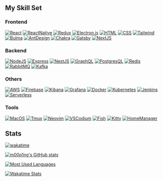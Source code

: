 <!-- ## Hi there 👋 -->

<!--
**m00p1ng/m00p1ng** is a ✨ _special_ ✨ repository because its `README.md` (this file) appears on your GitHub profile.

Here are some ideas to get you started:

- 🔭 I’m currently working on ...
- 🌱 I’m currently learning ...
- 👯 I’m looking to collaborate on ...
- 🤔 I’m looking for help with ...
- 💬 Ask me about ...
- 📫 How to reach me: ...
- 😄 Pronouns: ...
- ⚡ Fun fact: ...

Badge: https://github.com/Ileriayo/markdown-badges
Icon: https://simpleicons.org
-->
## My Skill Set

### Frontend
[![React](https://img.shields.io/badge/React-20232A?style=for-the-badge&logo=react)](https://reactjs.org)
[![ReactNative](https://img.shields.io/badge/React_Native-20232A?style=for-the-badge&logo=react)](https://reactnative.dev)
[![Redux](https://img.shields.io/badge/Redux-20232A?style=for-the-badge&logo=redux&logoColor=764ABC)](https://redux.js.org)
[![Electron.js](https://img.shields.io/badge/Electron-20232A?style=for-the-badge&logo=Electron)](https://www.electronjs.org)
[![HTML](https://img.shields.io/badge/HTML5-20232A?style=for-the-badge&logo=html5)](https://html.spec.whatwg.org/multipage)
[![CSS](https://img.shields.io/badge/CSS3-20232A?style=for-the-badge&logo=css3&logoColor=1572B6)](https://www.w3.org/Style/CSS)
[![Tailwind](https://img.shields.io/badge/Tailwind-20232A?style=for-the-badge&logo=tailwind-css)](https://tailwindcss.com)
[![Bulma](https://img.shields.io/badge/bulma-20232A?style=for-the-badge&logo=bulma)](https://bulma.io)
[![AntDesign](https://img.shields.io/badge/Ant%20Design-20232A?style=for-the-badge&logo=ant-design&logoColor=0170FE)](https://ant.design)
[![Chakra](https://img.shields.io/badge/chakra%20UI-20232A?style=for-the-badge&logo=chakraui)](https://chakra-ui.com)
[![Gatsby](https://img.shields.io/badge/Gatsby-20232A?style=for-the-badge&logo=gatsby&logoColor=663399)](https://www.gatsbyjs.com)
[![NextJS](https://img.shields.io/badge/Next-20232A?style=for-the-badge&logo=next.js)](https://nextjs.org)


### Backend
[![NodeJS](https://img.shields.io/badge/Node.js-20232A?style=for-the-badge&logo=node.js)](https://nodejs.org)
[![Express](https://img.shields.io/badge/express.js-20232A?style=for-the-badge&logo=express&logoColor=61DAFB)](https://expressjs.com)
[![NestJS](https://img.shields.io/badge/Nest.JS-20232A?&style=for-the-badge&logo=nestjs&logoColor=E0234E)](https://nestjs.com)
[![GraphQL](https://img.shields.io/badge/graphql-20232A?&style=for-the-badge&logo=graphql&logoColor=E10098)](https://graphql.org)
[![PostgresQL](https://img.shields.io/badge/PostgreSQL-20232A?style=for-the-badge&logo=postgresql)](https://www.postgresql.org)
[![Redis](https://img.shields.io/badge/redis-20232A?&style=for-the-badge&logo=redis)](https://redis.io)
[![RabbitMQ](https://img.shields.io/badge/rabbitmq-20232A?&style=for-the-badge&logo=rabbitmq)](https://www.rabbitmq.com)
[![Kafka](https://img.shields.io/badge/Kafka-20232A?style=for-the-badge&logo=apachekafka)](https://kafka.apache.org)

### Others
[![AWS](https://img.shields.io/badge/AWS-20232A?style=for-the-badge&logo=amazonaws&logoColor=FF9900)](https://aws.amazon.com)
[![Firebase](https://img.shields.io/badge/firebase-20232A?style=for-the-badge&logo=firebase)](https://firebase.google.com)
[![Kibana](https://img.shields.io/badge/Kibana-20232A?style=for-the-badge&logo=Kibana&logoColor=005571)](https://www.elastic.co/kibana/)
[![Grafana](https://img.shields.io/badge/grafana-20232A?style=for-the-badge&logo=grafana)](https://grafana.com)
[![Docker](https://img.shields.io/badge/Docker-20232A?style=for-the-badge&logo=Docker)](https://www.docker.com)
[![Kubernetes](https://img.shields.io/badge/Kubernetes-20232A?style=for-the-badge&logo=Kubernetes)](https://kubernetes.io)
[![Jenkins](https://img.shields.io/badge/Jenkins-20232A?style=for-the-badge&logo=Jenkins)](https://www.jenkins.io)
[![Serverless](https://img.shields.io/badge/Serverless-20232A?style=for-the-badge&logo=serverless)](https://www.serverless.com)

### Tools
[![MacOS](https://img.shields.io/badge/macos-20232A?style=for-the-badge&logo=apple)](https://www.apple.com/macos/)
[![Tmux](https://img.shields.io/badge/tmux-20232A?style=for-the-badge&logo=tmux)](https://github.com/tmux/tmux)
[![Neovim](https://img.shields.io/badge/NeoVim-20232A?&style=for-the-badge&logo=neovim)](https://neovim.io)
[![VSCodium](https://img.shields.io/badge/VSCodium-20232A?style=for-the-badge&logo=VSCodium&logoColor=white)](https://vscodium.com)
[![Fish](https://img.shields.io/badge/Fish-20232A?style=for-the-badge&logo=GNU%20Bash&logoColor=4EAA25)](https://fishshell.com)
[![Kitty](https://img.shields.io/badge/Kitty-20232A?style=for-the-badge&logo=GNOME%20Terminal&logoColor=784321)](https://sw.kovidgoyal.net/kitty)
[![HomeManager](https://img.shields.io/badge/Home%20Manager-20232A?style=for-the-badge&logo=NixOS)](https://nix-community.github.io/home-manager)


## Stats

[![wakatime](https://wakatime.com/badge/user/40ba0922-eaae-445d-b974-6d900e5f85fc.svg)](https://wakatime.com/@40ba0922-eaae-445d-b974-6d900e5f85fc)

[![m00p1ng's GitHub stats](https://github-readme-stats.vercel.app/api?username=m00p1ng&hide_border=true&theme=transparent&show_icons=true)](https://github.com/m00p1ng)

[![Most Used Languages](https://github-readme-stats.vercel.app/api/top-langs/?username=m00p1ng&layout=compact&langs_count=10&hide_border=true&theme=transparent&hide=jupyter+notebook)](https://github.com/m00p1ng)

[![Wakatime Stats](https://github-readme-stats.vercel.app/api/wakatime/?username=m00p1ng&layout=compact&hide_border=true&theme=transparent&hide=jupyter+notebook)](https://wakatime.com/@m00p1ng)
